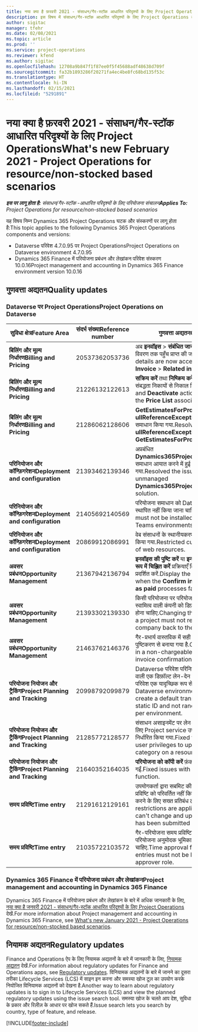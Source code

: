```yaml
---
title: नया क्या है फ़रवरी 2021 - संसाधन/गैर-स्टॉक आधारित परिदृश्यों के लिए Project Operations
description: इस विषय में संसाधन/गैर-स्टॉक आधारित परिदृश्यों के लिए Project Operations के फ़रवरी 2021 रिलीज़ में उपलब्ध गुणवत्ता अद्यतनों के बारे में जानकारी दी गई है.
author: sigitac
manager: tfehr
ms.date: 02/08/2021
ms.topic: article
ms.prod: ''
ms.service: project-operations
ms.reviewer: kfend
ms.author: sigitac
ms.openlocfilehash: 12708a9b847f1f87ee0f5f45688adf48638d709f
ms.sourcegitcommit: fa32b1893286f20271fa4ec4be8fc68bd135f53c
ms.translationtype: HT
ms.contentlocale: hi-IN
ms.lasthandoff: 02/15/2021
ms.locfileid: "5291891"
---
```

# <a name="whats-new-february-2021---project-operations-for-resourcenon-stocked-based-scenarios"></a><span data-ttu-id="cb998-103">नया क्या है फ़रवरी 2021 - संसाधन/गैर-स्टॉक आधारित परिदृश्यों के लिए Project Operations</span><span class="sxs-lookup"><span data-stu-id="cb998-103">What's new February 2021 - Project Operations for resource/non-stocked based scenarios</span></span>

<span data-ttu-id="cb998-104">_**इस पर लागू होता है:** संसाधन/गैर-स्टॉक -आधारित परिदृश्यों के लिए परियोजना संचालन_</span><span class="sxs-lookup"><span data-stu-id="cb998-104">_**Applies To:** Project Operations for resource/non-stocked based scenarios_</span></span>

<span data-ttu-id="cb998-105">यह विषय निम्न Dynamics 365 Project Operations घटक और संस्करणों पर लागू होता है:</span><span class="sxs-lookup"><span data-stu-id="cb998-105">This topic applies to the following Dynamics 365 Project Operations components and versions:</span></span>

- <span data-ttu-id="cb998-106">Dataverse परिवेश 4.7.0.95 पर Project Operations</span><span class="sxs-lookup"><span data-stu-id="cb998-106">Project Operations on Dataverse environment 4.7.0.95</span></span>
- <span data-ttu-id="cb998-107">Dynamics 365 Finance में परियोजना प्रबंधन और लेखांकन परिवेश संस्करण 10.0.16</span><span class="sxs-lookup"><span data-stu-id="cb998-107">Project management and accounting in Dynamics 365 Finance environment version 10.0.16</span></span> 

## <a name="quality-updates"></a><span data-ttu-id="cb998-108">गुणवत्ता अद्यतन</span><span class="sxs-lookup"><span data-stu-id="cb998-108">Quality updates</span></span>

### <a name="project-operations-on-dataverse"></a><span data-ttu-id="cb998-109">Dataverse पर Project Operations</span><span class="sxs-lookup"><span data-stu-id="cb998-109">Project Operations on Dataverse</span></span>

| <span data-ttu-id="cb998-110">**सुविधा क्षेत्र**</span><span class="sxs-lookup"><span data-stu-id="cb998-110">**Feature Area**</span></span> | <span data-ttu-id="cb998-111">**संदर्भ संख्या**</span><span class="sxs-lookup"><span data-stu-id="cb998-111">**Reference number**</span></span> | <span data-ttu-id="cb998-112">**गुणवत्ता अद्यतन**</span><span class="sxs-lookup"><span data-stu-id="cb998-112">**Quality update**</span></span> |
| --- | --- | --- |
| <span data-ttu-id="cb998-113">**बिलिंग और मूल्य निर्धारण**</span><span class="sxs-lookup"><span data-stu-id="cb998-113">**Billing and Pricing**</span></span> | <span data-ttu-id="cb998-114">2053736</span><span class="sxs-lookup"><span data-stu-id="cb998-114">2053736</span></span> | <span data-ttu-id="cb998-115">अब **इनवॉइस** > **संबंधित जानकारी** पर जाकर इनवॉइस पंक्ति विवरण तक पहुँच प्राप्त की जा सकती है.</span><span class="sxs-lookup"><span data-stu-id="cb998-115">Invoice line details are now accessible by going to **Invoice** > **Related information**.</span></span> |
| <span data-ttu-id="cb998-116">**बिलिंग और मूल्य निर्धारण**</span><span class="sxs-lookup"><span data-stu-id="cb998-116">**Billing and Pricing**</span></span> | <span data-ttu-id="cb998-117">2122613</span><span class="sxs-lookup"><span data-stu-id="cb998-117">2122613</span></span> | <span data-ttu-id="cb998-118">**सक्रिय करें** तथा **निष्क्रिय करें** कार्रवाइयों को **मूल्य सूची** संबद्धता निकायों से निकाल दिया गया था.</span><span class="sxs-lookup"><span data-stu-id="cb998-118">The **Activate** and **Deactivate** actions were removed from the **Price List** association entities.</span></span> |
| <span data-ttu-id="cb998-119">**बिलिंग और मूल्य निर्धारण**</span><span class="sxs-lookup"><span data-stu-id="cb998-119">**Billing and Pricing**</span></span> | <span data-ttu-id="cb998-120">2128606</span><span class="sxs-lookup"><span data-stu-id="cb998-120">2128606</span></span> | <span data-ttu-id="cb998-121">**GetEstimatesForProject** प्लग-इन में **ullReferenceException** के साथ समस्या का समाधान किया गया.</span><span class="sxs-lookup"><span data-stu-id="cb998-121">Resolved the issue with **ullReferenceException** in the **GetEstimatesForProject** plug-in.</span></span> |
| <span data-ttu-id="cb998-122">**परिनियोजन और कॉन्फ़िगरेशन**</span><span class="sxs-lookup"><span data-stu-id="cb998-122">**Deployment and configuration**</span></span> | <span data-ttu-id="cb998-123">2139346</span><span class="sxs-lookup"><span data-stu-id="cb998-123">2139346</span></span> | <span data-ttu-id="cb998-124">अप्रबंधित **Dynamics365ProjectOperationsDualWrite** समाधान आयात करने में हुई समस्या का समाधान किया गया.</span><span class="sxs-lookup"><span data-stu-id="cb998-124">Resolved the issue with importing unmanaged **Dynamics365ProjectOperationsDualWrite** solution.</span></span> |
| <span data-ttu-id="cb998-125">**परिनियोजन और कॉन्फ़िगरेशन**</span><span class="sxs-lookup"><span data-stu-id="cb998-125">**Deployment and configuration**</span></span> | <span data-ttu-id="cb998-126">2140569</span><span class="sxs-lookup"><span data-stu-id="cb998-126">2140569</span></span> | <span data-ttu-id="cb998-127">परियोजना समाधान को Dataverse Teams परिवेश में स्थापित नहीं किया जाना चाहिए.</span><span class="sxs-lookup"><span data-stu-id="cb998-127">Project solution must not be installed in the Dataverse Teams environments.</span></span> |
| <span data-ttu-id="cb998-128">**परिनियोजन और कॉन्फ़िगरेशन**</span><span class="sxs-lookup"><span data-stu-id="cb998-128">**Deployment and configuration**</span></span> | <span data-ttu-id="cb998-129">2086991</span><span class="sxs-lookup"><span data-stu-id="cb998-129">2086991</span></span> | <span data-ttu-id="cb998-130">वेब संसाधनों के स्थानीयकरण के अनुकूलन को प्रतिबंधित किया गया.</span><span class="sxs-lookup"><span data-stu-id="cb998-130">Restricted customizing localization of web resources.</span></span> |
| <span data-ttu-id="cb998-131">**अवसर प्रबंधन**</span><span class="sxs-lookup"><span data-stu-id="cb998-131">**Opportunity Management**</span></span> | <span data-ttu-id="cb998-132">2136794</span><span class="sxs-lookup"><span data-stu-id="cb998-132">2136794</span></span> | <span data-ttu-id="cb998-133">**इनवॉइस की पुष्टि करें** या **इनवॉइस को भुगतान किया गया के रूप में चिह्नित करें** प्रक्रियाएँ विफल होने पर सही त्रुटि संदेश प्रदर्शित करें.</span><span class="sxs-lookup"><span data-stu-id="cb998-133">Display the correct error message when the **Confirm invoice** or **Mark invoice as paid** processes fail.</span></span> |
| <span data-ttu-id="cb998-134">**अवसर प्रबंधन**</span><span class="sxs-lookup"><span data-stu-id="cb998-134">**Opportunity Management**</span></span> | <span data-ttu-id="cb998-135">2139330</span><span class="sxs-lookup"><span data-stu-id="cb998-135">2139330</span></span> | <span data-ttu-id="cb998-136">किसी परियोजना पर परियोजना प्रबंधक को बदलने से स्वामित्व वाली कंपनी को डिफ़ॉल्ट मान पर वापस सेट नहीं होना चाहिए.</span><span class="sxs-lookup"><span data-stu-id="cb998-136">Changing the Project manager on a project must not reset the owning company back to the default value.</span></span> |
| <span data-ttu-id="cb998-137">**अवसर प्रबंधन**</span><span class="sxs-lookup"><span data-stu-id="cb998-137">**Opportunity Management**</span></span> | <span data-ttu-id="cb998-138">2146376</span><span class="sxs-lookup"><span data-stu-id="cb998-138">2146376</span></span> | <span data-ttu-id="cb998-139">गैर-प्रभार्य वास्तविक में सही कर राशि को इनवॉइस पुष्टिकरण से बनाया गया है.</span><span class="sxs-lookup"><span data-stu-id="cb998-139">Corrected tax amount in a non-chargeable actual is created from invoice confirmation.</span></span> |
| <span data-ttu-id="cb998-140">**परियोजना नियोजन और ट्रैकिंग**</span><span class="sxs-lookup"><span data-stu-id="cb998-140">**Project Planning and Tracking**</span></span> | <span data-ttu-id="cb998-141">2099879</span><span class="sxs-lookup"><span data-stu-id="cb998-141">2099879</span></span> | <span data-ttu-id="cb998-142">Dataverse परिवेश परिनियोजन को एक स्थिर आईडी वाली एक डिफ़ॉल्ट लेन-देन श्रेणी बनानी चाहिए और प्रति परिवेश एक यादृच्छिक रूप से उत्पन्न नहीं करना चाहिए.</span><span class="sxs-lookup"><span data-stu-id="cb998-142">The Dataverse environment deployment must create a default transaction category with a static ID and not randomly generate one per environment.</span></span> |
| <span data-ttu-id="cb998-143">**परियोजना नियोजन और ट्रैकिंग**</span><span class="sxs-lookup"><span data-stu-id="cb998-143">**Project Planning and Tracking**</span></span> | <span data-ttu-id="cb998-144">2128577</span><span class="sxs-lookup"><span data-stu-id="cb998-144">2128577</span></span> | <span data-ttu-id="cb998-145">संसाधन असाइनमेंट पर लेन-देन श्रेणी को अद्यतित करने के लिए Project service उपयोगकर्ता विशेषाधिकारों को निर्धारित किया गया.</span><span class="sxs-lookup"><span data-stu-id="cb998-145">Fixed the Project service user privileges to update the transaction category on a resource assignment.</span></span> |
| <span data-ttu-id="cb998-146">**परियोजना नियोजन और ट्रैकिंग**</span><span class="sxs-lookup"><span data-stu-id="cb998-146">**Project Planning and Tracking**</span></span> | <span data-ttu-id="cb998-147">2164035</span><span class="sxs-lookup"><span data-stu-id="cb998-147">2164035</span></span> | <span data-ttu-id="cb998-148">**परियोजना को कॉपी करें** फ़ंक्शन के साथ समस्याएं ठीक की गईं.</span><span class="sxs-lookup"><span data-stu-id="cb998-148">Fixed issues with the **Copy Project** function.</span></span> |
| <span data-ttu-id="cb998-149">**समय प्रविष्टि**</span><span class="sxs-lookup"><span data-stu-id="cb998-149">**Time entry**</span></span> | <span data-ttu-id="cb998-150">2129161</span><span class="sxs-lookup"><span data-stu-id="cb998-150">2129161</span></span> | <span data-ttu-id="cb998-151">उपयोगकर्ता द्वारा सबमिट की गई या स्वीकृत की गई समय प्रविष्टि को परिवर्तित नहीं किया जा सकता है, यह सुनिश्चित करने के लिए सख्त प्रतिबंध लागू किए जाते हैं.</span><span class="sxs-lookup"><span data-stu-id="cb998-151">Tighter restrictions are applied to ensure users can't change and update a time entry that has been submitted or approved.</span></span> |
| <span data-ttu-id="cb998-152">**समय प्रविष्टि**</span><span class="sxs-lookup"><span data-stu-id="cb998-152">**Time entry**</span></span> | <span data-ttu-id="cb998-153">2103572</span><span class="sxs-lookup"><span data-stu-id="cb998-153">2103572</span></span> | <span data-ttu-id="cb998-154">गैर-परियोजना समय प्रविष्टियों के लिए समय अनुमोदन को परियोजना अनुमोदक भूमिका की आवश्यकता नहीं होनी चाहिए.</span><span class="sxs-lookup"><span data-stu-id="cb998-154">Time approval for non-project time entries must not be looking for project approver role.</span></span> |

### <a name="project-management-and-accounting-in-dynamics-365-finance"></a><span data-ttu-id="cb998-155">Dynamics 365 Finance में परियोजना प्रबंधन और लेखांकन</span><span class="sxs-lookup"><span data-stu-id="cb998-155">Project management and accounting in Dynamics 365 Finance</span></span> 

<span data-ttu-id="cb998-156">Dynamics 365 Finance में परियोजना प्रबंधन और लेखांकन के बारे में अधिक जानकारी के लिए, [नया क्या है जनवरी 2021 - संसाधन/गैर-स्टॉक आधारित परिदृश्यों के लिए Project Operations](whats-new-jan-2021-resource-based.md) देखें.</span><span class="sxs-lookup"><span data-stu-id="cb998-156">For more information about Project management and accounting in Dynamics 365 Finance, see [What's new January 2021 - Project Operations for resource/non-stocked based scenarios](whats-new-jan-2021-resource-based.md).</span></span>


## <a name="regulatory-updates"></a><span data-ttu-id="cb998-157">नियामक अद्यतन</span><span class="sxs-lookup"><span data-stu-id="cb998-157">Regulatory updates</span></span>

<span data-ttu-id="cb998-158">Finance and Operations ऐप के लिए नियामक अद्यतनों के बारे में जानकारी के लिए, [नियामक अद्यतन](https://docs.microsoft.com/dynamics365/finance/localizations/regulatory-updates) देखें.</span><span class="sxs-lookup"><span data-stu-id="cb998-158">For information about regulatory updates for Finance and Operations apps, see [Regulatory updates](https://docs.microsoft.com/dynamics365/finance/localizations/regulatory-updates).</span></span> <span data-ttu-id="cb998-159">विनियामक अद्यतनों के बारे में जानने का दूसरा तरीका Lifecycle Services (LCS) में साइन इन करना और समस्या खोज टूल का उपयोग करके नियोजित विनियामक अद्यतनों को देखना है.</span><span class="sxs-lookup"><span data-stu-id="cb998-159">Another way to learn about regulatory updates is to sign in to Lifecycle Services (LCS) and view the planned regulatory updates using the issue search tool.</span></span> <span data-ttu-id="cb998-160">समस्या खोज के चलते आप देश, सुविधा के प्रकार और रिलीज़ के आधार पर खोज सकते हैं.</span><span class="sxs-lookup"><span data-stu-id="cb998-160">Issue search lets you search by country, type of feature, and release.</span></span>


[!INCLUDE[footer-include](../includes/footer-banner.md)]
